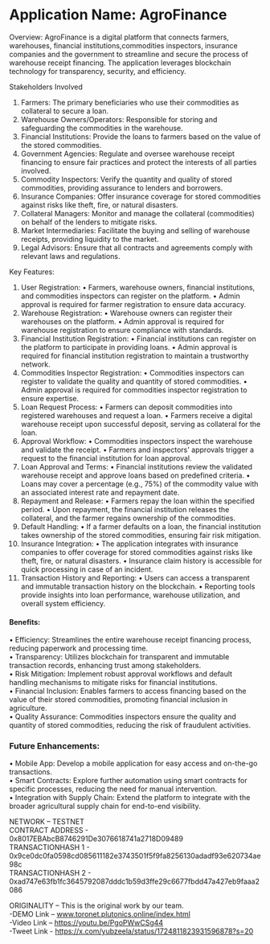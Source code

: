 # Application Name: AgroFinance  

Overview: AgroFinance is a digital platform that connects farmers, warehouses, financial institutions,commodities inspectors, insurance companies and the government to streamline and secure the process of warehouse receipt financing. The application leverages blockchain technology for transparency, security, and efficiency.

Stakeholders Involved
1.	Farmers: The primary beneficiaries who use their commodities as collateral to secure a loan.
2.	Warehouse Owners/Operators: Responsible for storing and safeguarding the commodities in the warehouse.
3.	Financial Institutions: Provide the loans to farmers based on the value of the stored commodities.
4.	Government Agencies: Regulate and oversee warehouse receipt financing to ensure fair practices and protect the interests of all parties involved.
5.	Commodity Inspectors: Verify the quantity and quality of stored commodities, providing assurance to lenders and borrowers.
6.	Insurance Companies: Offer insurance coverage for stored commodities against risks like theft, fire, or natural disasters.
7.	Collateral Managers: Monitor and manage the collateral (commodities) on behalf of the lenders to mitigate risks.
8.	Market Intermediaries: Facilitate the buying and selling of warehouse receipts, providing liquidity to the market.
9.	Legal Advisors: Ensure that all contracts and agreements comply with relevant laws and regulations.


Key Features:
1.	User Registration:
•	Farmers, warehouse owners, financial institutions, and commodities inspectors can register on the platform.
•	Admin approval is required for farmer registration to ensure data accuracy.
2.	Warehouse Registration:
•	Warehouse owners can register their warehouses on the platform.
•	Admin approval is required for warehouse registration to ensure compliance with standards.
3.	Financial Institution Registration:
•	Financial institutions can register on the platform to participate in providing loans.
•	Admin approval is required for financial institution registration to maintain a trustworthy network.
4.	Commodities Inspector Registration:
•	Commodities inspectors can register to validate the quality and quantity of stored commodities.
•	Admin approval is required for commodities inspector registration to ensure expertise.
5.	Loan Request Process:
•	Farmers can deposit commodities into registered warehouses and request a loan.
•	Farmers receive a digital warehouse receipt upon successful deposit, serving as collateral for the loan.
6.	Approval Workflow:
•	Commodities inspectors inspect the warehouse and validate the receipt.
•	Farmers and inspectors' approvals trigger a request to the financial institution for loan approval.
7.	Loan Approval and Terms:
•	Financial institutions review the validated warehouse receipt and approve loans based on predefined criteria.
•	Loans may cover a percentage (e.g., 75%) of the commodity value with an associated interest rate and repayment date.
8.	Repayment and Release:
•	Farmers repay the loan within the specified period.
•	Upon repayment, the financial institution releases the collateral, and the farmer regains ownership of the commodities.
9.	Default Handling:
•	If a farmer defaults on a loan, the financial institution takes ownership of the stored commodities, ensuring fair risk mitigation.
10.	Insurance Integration:
•	The application integrates with insurance companies to offer coverage for stored commodities against risks like theft, fire, or natural disasters.
•	Insurance claim history is accessible for quick processing in case of an incident.
11.	Transaction History and Reporting:
•	Users can access a transparent and immutable transaction history on the blockchain.
•	Reporting tools provide insights into loan performance, warehouse utilization, and overall system efficiency.


#### Benefits:
•	Efficiency: Streamlines the entire warehouse receipt financing process, reducing paperwork and processing time. <br>
•	Transparency: Utilizes blockchain for transparent and immutable transaction records, enhancing trust among stakeholders. <br>
•	Risk Mitigation: Implement robust approval workflows and default handling mechanisms to mitigate risks for financial institutions. <br>
•	Financial Inclusion: Enables farmers to access financing based on the value of their stored commodities, promoting financial inclusion in agriculture. <br>
•	Quality Assurance: Commodities inspectors ensure the quality and quantity of stored commodities, reducing the risk of fraudulent activities. <br>
### Future Enhancements:
•	Mobile App: Develop a mobile application for easy access and on-the-go transactions. <br>
•	Smart Contracts: Explore further automation using smart contracts for specific processes, reducing the need for manual intervention. <br>
•	Integration with Supply Chain: Extend the platform to integrate with the broader agricultural supply chain for end-to-end visibility. <br>






NETWORK – TESTNET <br>
CONTRACT ADDRESS - 0x8017EBAbcB8746291De3076618741a2718D09489 <br>
TRANSACTIONHASH 1 - 0x9ce0dc0fa0598cd085611182e3743501f5f9fa8256130adadf93e620734ae98c <br>
TRANSACTIONHASH 2 - 0xad747e63fb1fc3645792087dddc1b59d3ffe29c6677fbdd47a427eb9faaa2086 <br>

ORIGINALITY – This is the original work by our team. <br>
-DEMO Link –  www.toronet.plutonics.online/index.html <br>
-Video Link –  https://youtu.be/PgoPWwCSg44 <br>
-Tweet Link -  https://x.com/yubzeela/status/1724811823931596878?s=20 <br>
